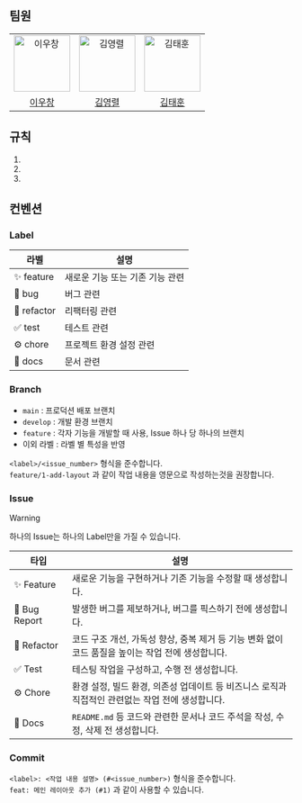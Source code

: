 ## 팀원
<table>
  <tbody>
    <tr>
      <td align="center">
        <a href="https://github.com/changi1122"><img src="https://avatars.githubusercontent.com/u/35856754?v=4" width="100px;" alt="이우창"/><br /></a>
      </td>
      <td align="center">
        <a href="https://github.com/EndlessMilkyway"><img src="https://avatars.githubusercontent.com/u/26517746?v=4" width="100px;" alt="김영렬"/><br /></a>
      </td>
      <td align="center">
        <a href="https://github.com/Altair5869"><img src="https://avatars.githubusercontent.com/u/103111315?v=4" width="100px;" alt="김태훈"/><br /></a>
      </td>
    </tr>
    <tr>
      <td align="center"><a href="https://github.com/Ogu1208">이우창</a></td>
      <td align="center"><a href="https://github.com/EndlessMilkyway">김영렬</a></td>
      <td align="center"><a href="https://github.com/karlislepark">김태훈</a></td>
    </tr>
  </tbody>
</table>

## 규칙
1. 
2. 
3. 

## 컨벤션
### Label
| 라벨 | 설명 |
| --- | --- |
| ✨ feature | 새로운 기능 또는 기존 기능 관련 |
| 🐞 bug | 버그 관련 |
| 🪏 refactor | 리팩터링 관련 |
| ✅ test | 테스트 관련 |
| ⚙️ chore | 프로젝트 환경 설정 관련 |
| 📝 docs | 문서 관련 |

### Branch
- `main` : 프로덕션 배포 브랜치
- `develop` : 개발 환경 브랜치
- `feature` : 각자 기능을 개발할 때 사용, Issue 하나 당 하나의 브랜치
- 이외 라벨 : 라벨 별 특성을 반영

`<label>/<issue_number>` 형식을 준수합니다.  
`feature/1-add-layout` 과 같이 작업 내용을 영문으로 작성하는것을 권장합니다.

### Issue
> [!WARNING]
> 하나의 Issue는 하나의 Label만을 가질 수 있습니다.  

| 타입 | 설명 |
| --- | --- |
| ✨ Feature | 새로운 기능을 구현하거나 기존 기능을 수정할 때 생성합니다. |
| 🐞 Bug Report | 발생한 버그를 제보하거나, 버그를 픽스하기 전에 생성합니다. |
| 🪏 Refactor | 코드 구조 개선, 가독성 향상, 중복 제거 등 기능 변화 없이 코드 품질을 높이는 작업 전에 생성합니다. |
| ✅ Test | 테스팅 작업을 구성하고, 수행 전 생성합니다. |
| ⚙️ Chore | 환경 설정, 빌드 환경, 의존성 업데이트 등 비즈니스 로직과 직접적인 관련없는 작업 전에 생성합니다. |
| 📝 Docs | `README.md` 등 코드와 관련한 문서나 코드 주석을 작성, 수정, 삭제 전 생성합니다. |

### Commit
`<label>: <작업 내용 설명> (#<issue_number>)` 형식을 준수합니다.  
`feat: 메인 레이아웃 추가 (#1)` 과 같이 사용할 수 있습니다.
